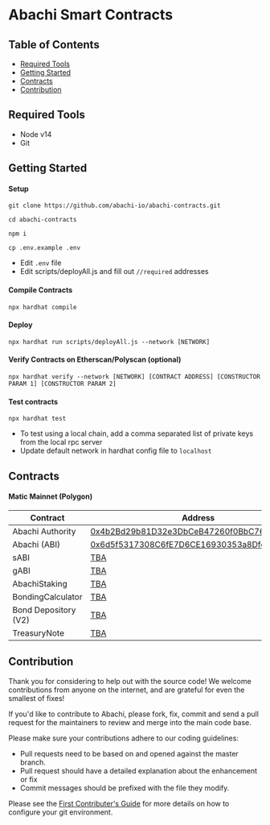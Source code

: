# Abachi Smart Contracts

## Table of Contents
- [Required Tools](#required-tools)
- [Getting Started](#getting-started)
- [Contracts](#contracts)
- [Contribution](#contribution)


## Required Tools
* Node v14
* Git

## Getting Started

#### Setup
```
git clone https://github.com/abachi-io/abachi-contracts.git

cd abachi-contracts

npm i

cp .env.example .env
```

* Edit `.env` file
* Edit scripts/deployAll.js and fill out `//required` addresses

#### Compile Contracts

`npx hardhat compile`

#### Deploy

`npx hardhat run scripts/deployAll.js --network [NETWORK]`

#### Verify Contracts on Etherscan/Polyscan (optional)

`npx hardhat verify --network [NETWORK] [CONTRACT ADDRESS] [CONSTRUCTOR PARAM 1] [CONSTRUCTOR PARAM 2]`

#### Test contracts
`npx hardhat test`

* To test using a local chain, add a comma separated list of private keys from the local rpc server
* Update default network in hardhat config file to `localhost`

## Contracts

#### Matic Mainnet (Polygon)

|       Contract    | Address |
|     ------------- | ------------- |
| Abachi Authority      | [0x4b2Bd29b81D32e3DbCeB47260f0BbC76A6A0B8cd](https://polygonscan.com/address/0x4b2Bd29b81D32e3DbCeB47260f0BbC76A6A0B8cd)   |
| Abachi (ABI)           | [0x6d5f5317308C6fE7D6CE16930353a8Dfd92Ba4D7](https://polygonscan.com/address/0x6d5f5317308C6fE7D6CE16930353a8Dfd92Ba4D7)   |
| sABI     | [TBA](https://polygonscan.com/address/...)   |
| gABI     | [TBA](https://polygonscan.com/address/...)   |
| AbachiStaking    | [TBA](https://polygonscan.com/address/...)   |
| BondingCalculator     | [TBA](https://polygonscan.com/address/...)   |
| Bond Depository (V2)     | [TBA](https://polygonscan.com/address/...)   |
| TreasuryNote     | [TBA](https://polygonscan.com/address/...)   |

## Contribution

Thank you for considering to help out with the source code! We welcome contributions from anyone on the internet, and are grateful for even the smallest of fixes!

If you'd like to contribute to Abachi, please fork, fix, commit and send a pull request for the maintainers to review and merge into the main code base.

Please make sure your contributions adhere to our coding guidelines:

* Pull requests need to be based on and opened against the master branch.
* Pull request should have a detailed explanation about the enhancement or fix
* Commit messages should be prefixed with the file they modify.

Please see the [First Contributer's Guide](documentation/CONTRIBUTE.md) for more details on how to configure your git environment.
